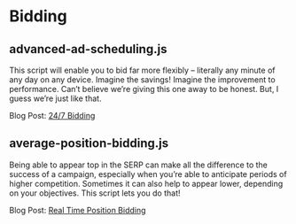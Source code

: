 # Bidding

## advanced-ad-scheduling.js

This script will enable you to bid far more flexibly – literally any minute of any day on any device. Imagine the savings! Imagine the improvement to performance. Can’t believe we’re giving this one away to be honest. But, I guess we’re just like that.

Blog Post: [24/7 Bidding](https://www.brainlabsdigital.com/247-bidding/)

## average-position-bidding.js

Being able to appear top in the SERP can make all the difference to the success of a campaign, especially when you’re able to anticipate periods of higher competition. Sometimes it can also help to appear lower, depending on your objectives. This script lets you do that!

Blog Post: [Real Time Position Bidding](https://www.brainlabsdigital.com/real-time-position-bidding/)
